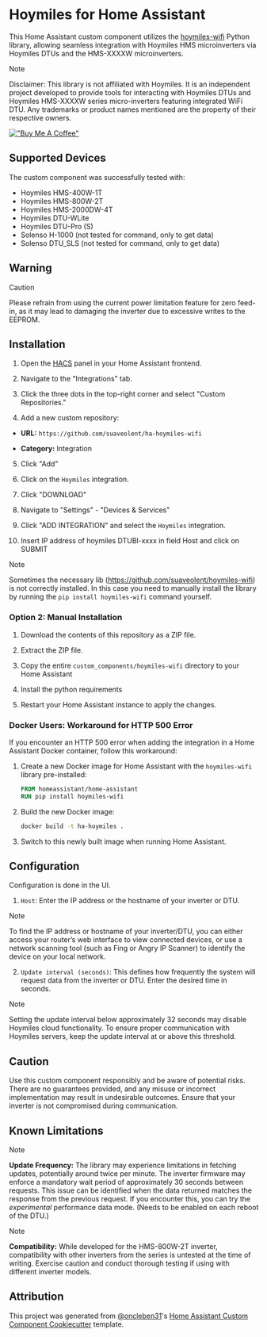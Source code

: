 # Hoymiles for Home Assistant

This Home Assistant custom component utilizes the [hoymiles-wifi](https://github.com/suaveolent/hoymiles-wifi) Python library, allowing seamless integration with Hoymiles HMS microinverters via Hoymiles DTUs and the HMS-XXXXW microinverters.

> [!NOTE]
> Disclaimer: This library is not affiliated with Hoymiles. It is an independent project developed to provide tools for interacting with Hoymiles DTUs and Hoymiles HMS-XXXXW series micro-inverters featuring integrated WiFi DTU. Any trademarks or product names mentioned are the property of their respective owners.

[!["Buy Me A Coffee"](https://www.buymeacoffee.com/assets/img/custom_images/orange_img.png)](https://www.buymeacoffee.com/suaveolent)

## Supported Devices

The custom component was successfully tested with:

- Hoymiles HMS-400W-1T
- Hoymiles HMS-800W-2T
- Hoymiles HMS-2000DW-4T
- Hoymiles DTU-WLite
- Hoymiles DTU-Pro (S)
- Solenso H-1000 (not tested for command, only to get data)
- Solenso DTU_SLS (not tested for command, only to get data)

## Warning

> [!CAUTION]
> Please refrain from using the current power limitation feature for zero feed-in, as it may lead to damaging the inverter due to excessive writes to the EEPROM.

## Installation

1. Open the [HACS](https://hacs.xyz) panel in your Home Assistant frontend.

2. Navigate to the "Integrations" tab.

3. Click the three dots in the top-right corner and select "Custom Repositories."

4. Add a new custom repository:

- **URL:** `https://github.com/suaveolent/ha-hoymiles-wifi`

- **Category:** Integration

5. Click "Add"

6. Click on the `Hoymiles` integration.

7. Click "DOWNLOAD"

8. Navigate to "Settings" - "Devices & Services"

9. Click "ADD INTEGRATION" and select the `Hoymiles` integration.

10. Insert IP address of hoymiles DTUBI-xxxx in field Host and click on SUBMIT

> [!NOTE]
> Sometimes the necessary lib
> (https://github.com/suaveolent/hoymiles-wifi) is not correctly
> installed. In this case you need to manually install the library by
> running the `pip install hoymiles-wifi` command yourself.

### Option 2: Manual Installation

1. Download the contents of this repository as a ZIP file.

2. Extract the ZIP file.

3. Copy the entire `custom_components/hoymiles-wifi` directory to your Home Assistant

4. Install the python requirements

5. Restart your Home Assistant instance to apply the changes.

### Docker Users: Workaround for HTTP 500 Error

If you encounter an HTTP 500 error when adding the integration in a Home Assistant Docker container, follow this workaround:

1. Create a new Docker image for Home Assistant with the `hoymiles-wifi` library pre-installed:
   ```dockerfile
   FROM homeassistant/home-assistant
   RUN pip install hoymiles-wifi
   ```
2. Build the new Docker image:
   ```bash
   docker build -t ha-hoymiles .
   ```
3. Switch to this newly built image when running Home Assistant.

## Configuration

Configuration is done in the UI.

1. `Host`: Enter the IP address or the hostname of your inverter or DTU.

> [!NOTE]
> To find the IP address or hostname of your inverter/DTU, you can either access your router’s web interface to view connected devices, or use a network scanning tool (such as Fing or Angry IP Scanner) to identify the device on your local network.

2. `Update interval (seconds)`: This defines how frequently the system will request data from the inverter or DTU. Enter the desired time in seconds.

> [!NOTE]
> Setting the update interval below approximately 32 seconds may disable Hoymiles cloud functionality. To ensure proper communication with Hoymiles servers, keep the update interval at or above this threshold.

## Caution

Use this custom component responsibly and be aware of potential risks. There are no guarantees provided, and any misuse or incorrect implementation may result in undesirable outcomes. Ensure that your inverter is not compromised during communication.

## Known Limitations

> [!NOTE]
> **Update Frequency:** The library may experience limitations in fetching updates, potentially around twice per minute. The inverter firmware may enforce a mandatory wait period of approximately 30 seconds between requests.
> This issue can be identified when the data returned matches the response from the previous request.
> If you encounter this, you can try the _experimental_ performance data mode. (Needs to be enabled on each reboot of the DTU.)

> [!NOTE]
> **Compatibility:** While developed for the HMS-800W-2T inverter, compatibility with other inverters from the series is untested at the time of writing. Exercise caution and conduct thorough testing if using with different inverter models.

## Attribution

This project was generated from [@oncleben31](https://github.com/oncleben31)'s [Home Assistant Custom Component Cookiecutter](https://github.com/oncleben31/cookiecutter-homeassistant-custom-component) template.
